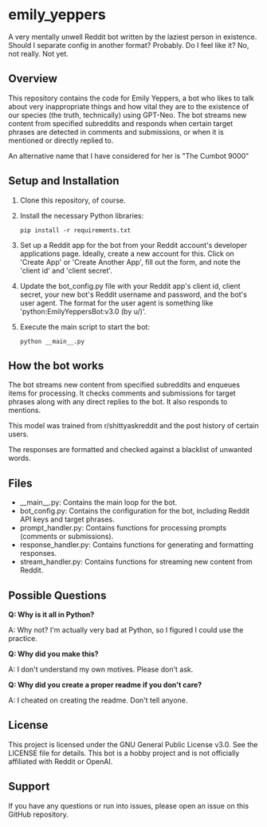 # emily_yeppers
A very mentally unwell Reddit bot written by the laziest person in existence. Should I separate config in another format? Probably. Do I feel like it? No, not really. Not yet.

## Overview

This repository contains the code for Emily Yeppers, a bot who likes to talk about very inappropriate things and how vital they are to the existence of our species (the truth, technically) using GPT-Neo.  The bot streams new content from specified subreddits and responds when certain target phrases are detected in comments and submissions, or when it is mentioned or directly replied to.

An alternative name that I have considered for her is "The Cumbot 9000"


## Setup and Installation

1. Clone this repository, of course.

2. Install the necessary Python libraries:

    `pip install -r requirements.txt`

3. Set up a Reddit app for the bot from your Reddit account's developer applications page. Ideally, create a new account for this. Click on 'Create App' or 'Create Another App', fill out the form, and note the 'client id' and 'client secret'. 

4. Update the bot_config.py file with your Reddit app's client id, client secret, your new bot's Reddit username and password, and the bot's user agent. The format for the user agent is something like 'python:EmilyYeppersBot:v3.0 (by u/<your reddit username>)'.

5. Execute the main script to start the bot:

    `python __main__.py`

  
## How the bot works

The bot streams new content from specified subreddits and enqueues items for processing. It checks comments and submissions for target phrases along with any direct replies to the bot. It also responds to mentions.
    
This model was trained from r/shittyaskreddit and the post history of certain users.

The responses are formatted and checked against a blacklist of unwanted words.

  
 ## Files

- \_\_main\_\_.py: Contains the main loop for the bot.
- bot_config.py: Contains the configuration for the bot, including Reddit API keys and target phrases.
- prompt_handler.py: Contains functions for processing prompts (comments or submissions).
- response_handler.py: Contains functions for generating and formatting responses.
- stream_handler.py: Contains functions for streaming new content from Reddit.

## Possible Questions
   **Q: Why is it all in Python?**
     
   A: Why not? I'm actually very bad at Python, so I figured I could use the practice.
     
     
   **Q: Why did you make this?**
     
   A: I don't understand my own motives. Please don't ask.
     
     
   **Q: Why did you create a proper readme if you don't care?**
     
   A: I cheated on creating the readme. Don't tell anyone.
     
## License

This project is licensed under the GNU General Public License v3.0. See the LICENSE file for details.
This bot is a hobby project and is not officially affiliated with Reddit or OpenAI. 

  
## Support
  
If you have any questions or run into issues, please open an issue on this GitHub repository.
